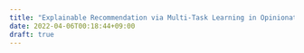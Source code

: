 ```yaml
---
title: "Explainable Recommendation via Multi-Task Learning in Opinionated Text Data"
date: 2022-04-06T00:18:44+09:00
draft: true
---
```

